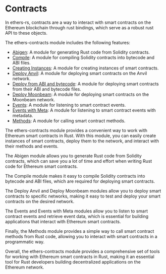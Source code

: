# Contracts

In ethers-rs, contracts are a way to interact with smart contracts on the Ethereum blockchain through rust bindings, which serve as a robust rust API to these objects.

The ethers-contracts module includes the following features:

- [Abigen](./abigen.md): A module for generating Rust code from Solidity contracts.
- [Compile](./compile.md): A module for compiling Solidity contracts into bytecode and ABI files.
- [Creating Instances](./creating-instances.md): A module for creating instances of smart contracts.
- [Deploy Anvil](./deploy-anvil.md): A module for deploying smart contracts on the Anvil network.
- [Deploy from ABI and bytecode](./deploy-from-abi-and-bytecode.md): A module for deploying smart contracts from their ABI and bytecode files.
- [Deploy Moonbeam](./doploy-moonbeam.md): A module for deploying smart contracts on the Moonbeam network.
- [Events](./events.md): A module for listening to smart contract events.
- [Events with Meta](./events-with-meta.md): A module for listening to smart contract events with metadata.
- [Methods](./methods.md): A module for calling smart contract methods.

The ethers-contracts module provides a convenient way to work with Ethereum smart contracts in Rust. With this module, you can easily create instances of smart contracts, deploy them to the network, and interact with their methods and events.

The Abigen module allows you to generate Rust code from Solidity contracts, which can save you a lot of time and effort when writing Rust code for Ethereum smart contracts.

The Compile module makes it easy to compile Solidity contracts into bytecode and ABI files, which are required for deploying smart contracts.

The Deploy Anvil and Deploy Moonbeam modules allow you to deploy smart contracts to specific networks, making it easy to test and deploy your smart contracts on the desired network.

The Events and Events with Meta modules allow you to listen to smart contract events and retrieve event data, which is essential for building applications that interact with Ethereum smart contracts.

Finally, the Methods module provides a simple way to call smart contract methods from Rust code, allowing you to interact with smart contracts in a programmatic way.

Overall, the ethers-contracts module provides a comprehensive set of tools for working with Ethereum smart contracts in Rust, making it an essential tool for Rust developers building decentralized applications on the Ethereum network.
